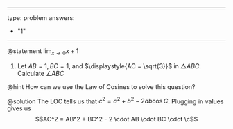 


---
type: problem
answers:
  - "1"
---

@statement
$\displaystyle{\lim_{x\to 0} x+1}$
1) Let $\displaystyle{AB = 1, BC = 1}$, and $\displaystyle{AC = \sqrt{3}}$ in $\triangle ABC$. Calculate $\angle ABC$

@hint
How can we use the Law of Cosines to solve this question?

@solution
The LOC tells us that $c^2 = a^2 + b^2 -  2ab\cos C$. Plugging in values gives us
$$AC^2 = AB^2 + BC^2 - 2 \cdot AB \cdot BC \cdot \c$$

<!--stackedit_data:
eyJoaXN0b3J5IjpbNDkzMjgwMTQ4LDY3NjI1NzQ1MF19
-->